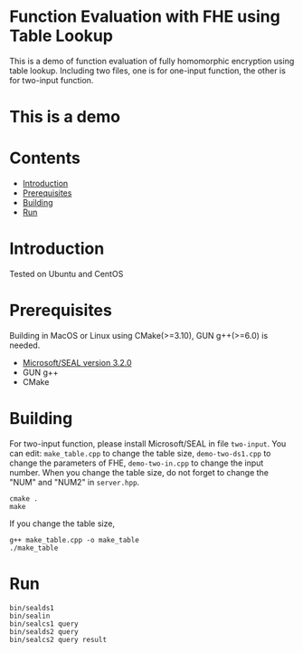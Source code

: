 # Function Evaluation with FHE using Table Lookup

This is a demo of function evaluation of fully homomorphic encryption using table lookup. Including two files, one is for one-input function, the other is for two-input function.

# This is a demo

# Contents
- [Introduction](#introduction)
- [Prerequisites](#prerequisites)
- [Building](#building)
- [Run](#run)

# Introduction
Tested on Ubuntu and CentOS

# Prerequisites
Building in MacOS or Linux using CMake(>=3.10), GUN g++(>=6.0) is needed.
- [Microsoft/SEAL version 3.2.0](https://github.com/microsoft/SEAL/tree/3.2.0)
- GUN g++
- CMake

# Building
For two-input function, please install Microsoft/SEAL in file `two-input`.
You can edit:
`make_table.cpp` to change the table size,
`demo-two-ds1.cpp` to change the parameters of FHE,
`demo-two-in.cpp` to change the input number.
When you change the table size, do not forget to change the "NUM" and "NUM2" in `server.hpp`.

```
cmake .
make
```
If you change the table size,
```
g++ make_table.cpp -o make_table
./make_table
```

# Run
```
bin/sealds1
bin/sealin
bin/sealcs1 query
bin/sealds2 query
bin/sealcs2 query result
```

